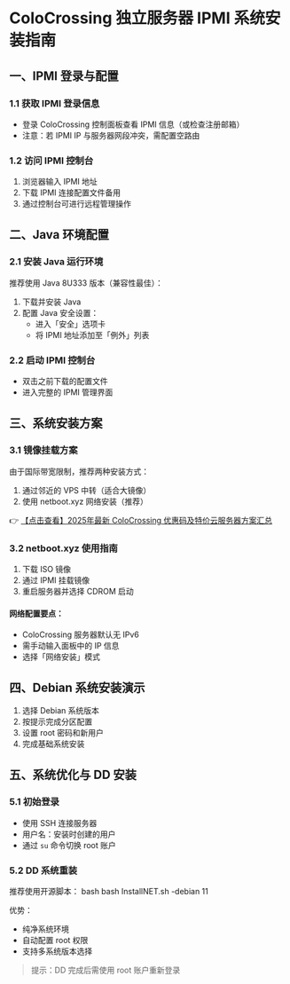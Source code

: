 # ColoCrossing 独立服务器 IPMI 系统安装指南

## 一、IPMI 登录与配置

### 1.1 获取 IPMI 登录信息
- 登录 ColoCrossing 控制面板查看 IPMI 信息（或检查注册邮箱）
- 注意：若 IPMI IP 与服务器网段冲突，需配置空路由

### 1.2 访问 IPMI 控制台
1. 浏览器输入 IPMI 地址
2. 下载 IPMI 连接配置文件备用
3. 通过控制台可进行远程管理操作

## 二、Java 环境配置

### 2.1 安装 Java 运行环境
推荐使用 Java 8U333 版本（兼容性最佳）：
1. 下载并安装 Java
2. 配置 Java 安全设置：
   - 进入「安全」选项卡
   - 将 IPMI 地址添加至「例外」列表

### 2.2 启动 IPMI 控制台
- 双击之前下载的配置文件
- 进入完整的 IPMI 管理界面

## 三、系统安装方案

### 3.1 镜像挂载方案
由于国际带宽限制，推荐两种安装方式：
1. 通过邻近的 VPS 中转（适合大镜像）
2. 使用 netboot.xyz 网络安装（推荐）

👉 [【点击查看】2025年最新 ColoCrossing 优惠码及特价云服务器方案汇总](https://bit.ly/ColoCrossing)

### 3.2 netboot.xyz 使用指南
1. 下载 ISO 镜像
2. 通过 IPMI 挂载镜像
3. 重启服务器并选择 CDROM 启动

#### 网络配置要点：
- ColoCrossing 服务器默认无 IPv6
- 需手动输入面板中的 IP 信息
- 选择「网络安装」模式

## 四、Debian 系统安装演示

1. 选择 Debian 系统版本
2. 按提示完成分区配置
3. 设置 root 密码和新用户
4. 完成基础系统安装

## 五、系统优化与 DD 安装

### 5.1 初始登录
- 使用 SSH 连接服务器
- 用户名：安装时创建的用户
- 通过 `su` 命令切换 root 账户

### 5.2 DD 系统重装
推荐使用开源脚本：
bash
bash InstallNET.sh -debian 11

优势：
- 纯净系统环境
- 自动配置 root 权限
- 支持多系统版本选择

> 提示：DD 完成后需使用 root 账户重新登录